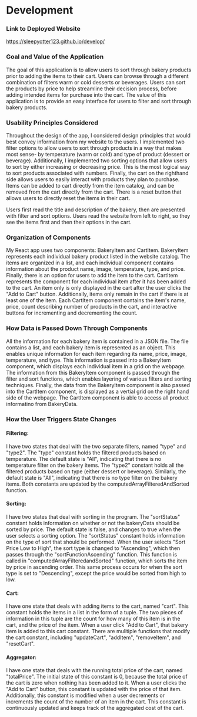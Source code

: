 # Development

### Link to Deployed Website
https://sleepyotter123.github.io/develop/

### Goal and Value of the Application
The goal of this application is to allow users to sort through bakery products prior to adding the items to their cart. Users can browse through a different combination of filters warm or cold desserts or beverages. Users can sort the products by price to help streamline their decision process, before adding intended items for purchase into the cart. The value of this application is to provide an easy interface for users to filter and sort through bakery products. 

### Usability Principles Considered
Throughout the design of the app, I considered design principles that would best convey information from my website to the users. I implemented two filter options to allow users to sort through products in a way that makes most sense- by temperature (warm or cold) and type of product (dessert or beverage). Additionally, I implemented two sorting options that allow users to sort by either increasing or decreasing price. This is the most logical way to sort products associated with numbers. Finally, the cart on the righthand side allows users to easily interact with products they plan to purchase. Items can be added to cart directly from the item catalog, and can be removed from the cart directly from the cart. There is a reset button that allows users to directly reset the items in their cart. 

Users first read the title and description of the bakery, then are presented with filter and sort options. Users read the website from left to right, so they see the items first and then their options in the cart. 

### Organization of Components
My React app uses two components: BakeryItem and CartItem. BakeryItem represents each individual bakery product listed in the website catalog. The items are organized in a list, and each individual component contains information about the product name, image, temperature, type, and price. Finally, there is an option for users to add the item to the cart. CartItem represents the component for each individual item after it has been added to the cart. An item only is only displayed in the cart after the user clicks the "Add to Cart" button. Additionally, items only remain in the cart if there is at least one of the item. Each CartItem component contains the item's name, price, count describing number of products in the cart, and interactive buttons for incrementing and decrementing the count. 

### How Data is Passed Down Through Components
All the information for each bakery item is contained in a JSON file. The file contains a list, and each bakery item is represented as an object. This enables unique information for each item regarding its name, price, image, temperature, and type. This information is passed into a BakeryItem component, which displays each individual item in a grid on the webpage. The information from this BakeryItem component is passed through the filter and sort functions, which enables layering of various filters and sorting techniques. Finally, the data from the BakeryItem component is also passed into the CartItem component, is displayed as a vertial grid on the right hand side of the webpage. The CartItem component is able to access all product informatino from BakeryData. 

### How the User Triggers State Changes

#### Filtering:  
I have two states that deal with the two separate filters, named "type" and "type2". The "type" constant holds the filtered products based on temperature. The default state is "All", indicating that there is no temperature filter on the bakery items. The "type2" constant holds all the filtered products based on type (either dessert or beverage). Similarly, the default state is "All", indicating that there is no type filter on the bakery items. Both constants are updated by the computedArrayFilteredAndSorted function. 

#### Sorting:
I have two states that deal with sorting in the program. The "sortStatus" constant holds information on whether or not the bakeryData should be sorted by price. The default state is false, and changes to true when the user selects a sorting option. The "sortStatus" constant holds information on the type of sort that should be performed. When the user selects "Sort Price Low to High", the sort type is changed to "Ascending", which then passes through the "sortFunctionAscending" function. This function is called in "computedArrayFilteredandSorted" function, which sorts the item by price in ascending order. This same process occurs for when the sort type is set to "Descending", except the price would be sorted from high to low. 

#### Cart: 
I have one state that deals with adding items to the cart, named "cart". This constant holds the items in a list in the form of a tuple. The two pieces of information in this tuple are the count for how many of this item is in the cart, and the price of the item. When a user click "Add to Cart", that bakery item is added to this cart constant. There are mulitiple functions that modify the cart constant, including "updateCart", "addItem", "removeItem", and "resetCart".

#### Aggregator: 
I have one state that deals with the running total price of the cart, named "totalPrice". The initial state of this constant is 0, because the total price of the cart is zero when nothing has been added to it. When a user clicks the "Add to Cart" button, this constant is updated with the price of that item. Additionally, this constant is modified when a user decrements or increments the count of the number of an item in the cart. This constant is continuously updated and keeps track of the aggregated cost of the cart.  

